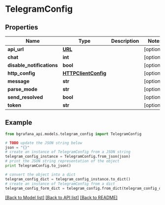 # TelegramConfig


## Properties
Name | Type | Description | Notes
------------ | ------------- | ------------- | -------------
**api_url** | [**URL**](URL.md) |  | [optional] 
**chat** | **int** |  | [optional] 
**disable_notifications** | **bool** |  | [optional] 
**http_config** | [**HTTPClientConfig**](HTTPClientConfig.md) |  | [optional] 
**message** | **str** |  | [optional] 
**parse_mode** | **str** |  | [optional] 
**send_resolved** | **bool** |  | [optional] 
**token** | **str** |  | [optional] 

## Example

```python
from bgrafana_api.models.telegram_config import TelegramConfig

# TODO update the JSON string below
json = "{}"
# create an instance of TelegramConfig from a JSON string
telegram_config_instance = TelegramConfig.from_json(json)
# print the JSON string representation of the object
print TelegramConfig.to_json()

# convert the object into a dict
telegram_config_dict = telegram_config_instance.to_dict()
# create an instance of TelegramConfig from a dict
telegram_config_form_dict = telegram_config.from_dict(telegram_config_dict)
```
[[Back to Model list]](../README.md#documentation-for-models) [[Back to API list]](../README.md#documentation-for-api-endpoints) [[Back to README]](../README.md)


